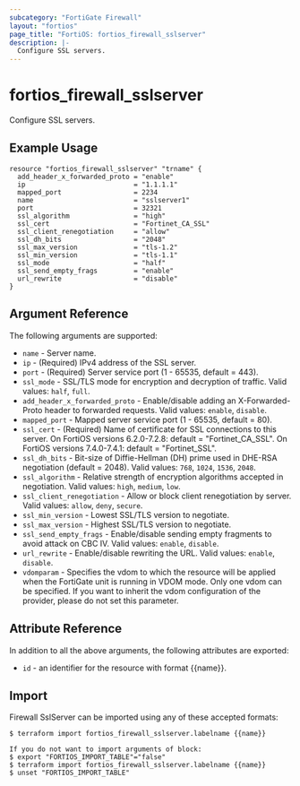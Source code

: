```yaml
---
subcategory: "FortiGate Firewall"
layout: "fortios"
page_title: "FortiOS: fortios_firewall_sslserver"
description: |-
  Configure SSL servers.
---
```


# fortios_firewall_sslserver
Configure SSL servers.

## Example Usage

```hcl
resource "fortios_firewall_sslserver" "trname" {
  add_header_x_forwarded_proto = "enable"
  ip                           = "1.1.1.1"
  mapped_port                  = 2234
  name                         = "sslserver1"
  port                         = 32321
  ssl_algorithm                = "high"
  ssl_cert                     = "Fortinet_CA_SSL"
  ssl_client_renegotiation     = "allow"
  ssl_dh_bits                  = "2048"
  ssl_max_version              = "tls-1.2"
  ssl_min_version              = "tls-1.1"
  ssl_mode                     = "half"
  ssl_send_empty_frags         = "enable"
  url_rewrite                  = "disable"
}
```

## Argument Reference

The following arguments are supported:

* `name` - Server name.
* `ip` - (Required) IPv4 address of the SSL server.
* `port` - (Required) Server service port (1 - 65535, default = 443).
* `ssl_mode` - SSL/TLS mode for encryption and decryption of traffic. Valid values: `half`, `full`.
* `add_header_x_forwarded_proto` - Enable/disable adding an X-Forwarded-Proto header to forwarded requests. Valid values: `enable`, `disable`.
* `mapped_port` - Mapped server service port (1 - 65535, default = 80).
* `ssl_cert` - (Required) Name of certificate for SSL connections to this server. On FortiOS versions 6.2.0-7.2.8: default = "Fortinet_CA_SSL". On FortiOS versions 7.4.0-7.4.1: default = "Fortinet_SSL".
* `ssl_dh_bits` - Bit-size of Diffie-Hellman (DH) prime used in DHE-RSA negotiation (default = 2048). Valid values: `768`, `1024`, `1536`, `2048`.
* `ssl_algorithm` - Relative strength of encryption algorithms accepted in negotiation. Valid values: `high`, `medium`, `low`.
* `ssl_client_renegotiation` - Allow or block client renegotiation by server. Valid values: `allow`, `deny`, `secure`.
* `ssl_min_version` - Lowest SSL/TLS version to negotiate.
* `ssl_max_version` - Highest SSL/TLS version to negotiate.
* `ssl_send_empty_frags` - Enable/disable sending empty fragments to avoid attack on CBC IV. Valid values: `enable`, `disable`.
* `url_rewrite` - Enable/disable rewriting the URL. Valid values: `enable`, `disable`.
* `vdomparam` - Specifies the vdom to which the resource will be applied when the FortiGate unit is running in VDOM mode. Only one vdom can be specified. If you want to inherit the vdom configuration of the provider, please do not set this parameter.


## Attribute Reference

In addition to all the above arguments, the following attributes are exported:
* `id` - an identifier for the resource with format {{name}}.

## Import

Firewall SslServer can be imported using any of these accepted formats:
```
$ terraform import fortios_firewall_sslserver.labelname {{name}}

If you do not want to import arguments of block:
$ export "FORTIOS_IMPORT_TABLE"="false"
$ terraform import fortios_firewall_sslserver.labelname {{name}}
$ unset "FORTIOS_IMPORT_TABLE"
```
